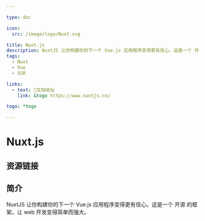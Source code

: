 ```yaml
---

type: doc

icon:
  src: /image/logo/Nuxt.svg

title: Nuxt.js
description: NuxtJS 让你构建你的下一个 Vue.js 应用程序变得更有信心。这是一个 开源 的框架，让 web 开发变得简单而强大。
tags:
  - Nuxt
  - Vue
  - SSR

links:
  - text: 📖文档地址
    link: &togo https://www.nuxtjs.cn/

togo: *togo

---
```


<ShowLogo />

# Nuxt.js

<ShowTags />

<ShowBreadcrumb />

## 资源链接

<ShowLinks />

## 简介

NuxtJS 让你构建你的下一个 Vue.js 应用程序变得更有信心。这是一个 开源 的框架，让 web 开发变得简单而强大。
